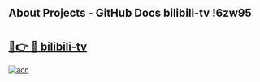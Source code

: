 ## About Projects - GitHub Docs bilibili-tv !6zw95

# <h2><a href="https://andorid.site?title=bilibili-tv&ref=13PRO">🔗👉 🔴 bilibili-tv</a></h2>

[![acn](https://github.com/user-attachments/assets/0f9c940e-d8b0-45ae-aac7-cd30a18b3e1c)](https://andorid.site?title=bilibili-tv&ref=13PRO)

